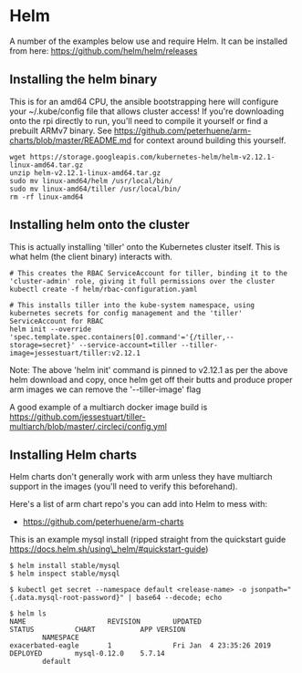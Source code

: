 # Helm
A number of the examples below use and require Helm. It can be installed from here: https://github.com/helm/helm/releases

## Installing the helm binary
This is for an amd64 CPU, the ansible bootstrapping here will configure your ~/.kube/config file that allows cluster access!
If you're downloading onto the rpi directly to run, you'll need to compile it yourself or find a prebuilt ARMv7 binary.
See https://github.com/peterhuene/arm-charts/blob/master/README.md for context around building this yourself.

```
wget https://storage.googleapis.com/kubernetes-helm/helm-v2.12.1-linux-amd64.tar.gz
unzip helm-v2.12.1-linux-amd64.tar.gz
sudo mv linux-amd64/helm /usr/local/bin/
sudo mv linux-amd64/tiller /usr/local/bin/
rm -rf linux-amd64
```

## Installing helm onto the cluster
This is actually installing 'tiller' onto the Kubernetes cluster itself. This is what helm (the client binary) interacts with.
```
# This creates the RBAC ServiceAccount for tiller, binding it to the 'cluster-admin' role, giving it full permissions over the cluster
kubectl create -f helm/rbac-configuration.yaml

# This installs tiller into the kube-system namespace, using kubernetes secrets for config management and the 'tiller' ServiceAccount for RBAC
helm init --override 'spec.template.spec.containers[0].command'='{/tiller,--storage=secret}' --service-account=tiller --tiller-image=jessestuart/tiller:v2.12.1
```

Note: The above 'helm init' command is pinned to v2.12.1 as per the above helm download and copy, once helm get off their butts and produce proper arm images we can remove the '--tiller-image' flag

A good example of a multiarch docker image build is https://github.com/jessestuart/tiller-multiarch/blob/master/.circleci/config.yml

## Installing Helm charts
Helm charts don't generally work with arm unless they have multiarch support in the images (you'll need to verify this beforehand).

Here's a list of arm chart repo's you can add into Helm to mess with:
* https://github.com/peterhuene/arm-charts

This is an example mysql install (ripped straight from the quickstart guide https://docs.helm.sh/using\_helm/#quickstart-guide)

```
$ helm install stable/mysql
$ helm inspect stable/mysql

$ kubectl get secret --namespace default <release-name> -o jsonpath="{.data.mysql-root-password}" | base64 --decode; echo

$ helm ls
NAME                    REVISION        UPDATED                         STATUS          CHART           APP VERSION
        NAMESPACE
exacerbated-eagle       1               Fri Jan  4 23:35:26 2019        DEPLOYED        mysql-0.12.0    5.7.14
        default

```
